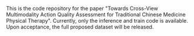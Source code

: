 This is the code repository for the paper "Towards Cross-View Multimodality Action Quality Assessment for Traditional Chinese Medicine Physical Therapy". Currently, only the inference and train code is available. Upon acceptance, the full proposed dataset will be released.
